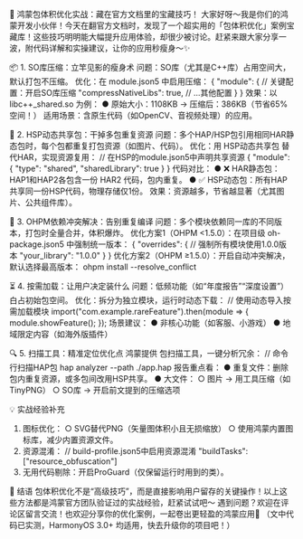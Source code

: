 🎉 鸿蒙包体积优化实战：藏在官方文档里的宝藏技巧！
大家好呀～我是你们的鸿蒙开发小伙伴！今天在翻官方文档时，发现了一个超实用的「包体积优化」案例宝藏库！这些技巧明明能大幅提升应用体验，却很少被讨论。赶紧来跟大家分享一波，附代码详解和实操建议，让你的应用秒瘦身～✨

📦 1. SO库压缩：立竿见影的瘦身术
问题：SO库（尤其是C++库）占用空间大，默认打包不压缩。
优化：在 module.json5 中启用压缩：
{
  "module": {
    // 关键配置：开启SO库压缩
    "compressNativeLibs": true,
    // ...其他配置
  }
}
效果：以 libc++_shared.so 为例：
● 原始大小：1108KB → 压缩后：386KB（节省65%空间！）
适用场景：含原生代码（如OpenCV、音视频处理）的应用。

🔄 2. HSP动态共享包：干掉多包重复资源
问题：多个HAP/HSP包引用相同HAR静态包时，每个包都重复打包资源（如图片、代码）。
优化：用 HSP动态共享包 替代HAR，实现资源复用：
// 在HSP的module.json5中声明共享资源
{
  "module": {
    "type": "shared",
    "sharedLibrary": true
  }
}
代码对比：
● ❌ HAR静态包：HAP1和HAP2各包含一份 HAR2 代码，包内重复。
● ✅ HSP动态包：所有HAP共享同一份HSP代码，物理存储仅1份。
效果：资源越多，节省越显著（尤其图片、公共组件库）。

🧩 3. OHPM依赖冲突解决：告别重复编译
问题：多个模块依赖同一库的不同版本，打包时全量合并，体积爆炸。
优化方案1（OHPM <1.5.0）：在项目级 oh-package.json5 中强制统一版本：
{
  "overrides": {
    // 强制所有模块使用1.0.0版本
    "your_library": "1.0.0"
  }
}
优化方案2（OHPM ≥1.5.0）：开启自动冲突解决，默认选择最高版本：
ohpm install --resolve_conflict

⏳ 4. 按需加载：让用户决定装什么
问题：低频功能（如“年度报告”“深度设置”）白占初始包空间。
优化：拆分为独立模块，运行时动态下载：
// 使用动态导入按需加载模块
import("com.example.rareFeature").then(module => {
  module.showFeature();
});
场景建议：
● 非核心功能（如客服、小游戏）
● 地域限定内容（如海外版插件）

🔍 5. 扫描工具：精准定位优化点
鸿蒙提供 包扫描工具，一键分析冗余：
// 命令行扫描HAP包
hap analyzer --path ./app.hap
报告重点看：
● 重复文件：删除包内重复资源，或多包间改用HSP共享。
● 大文件： 
  ○ 图片 → 用工具压缩（如TinyPNG）
  ○ SO库 → 开启前文提到的压缩选项

💡 实战经验补充
1. 图标优化： 
  ○ SVG替代PNG（矢量图体积小且无损缩放）
  ○ 使用鸿蒙内置图标库，减少内置资源文件。
2. 资源混淆： 
// build-profile.json5中启用资源混淆
"buildTasks": ["resource_obfuscation"]
3. 无用代码剔除：开启ProGuard（仅保留运行时用到的类）。

🌟 结语
包体积优化不是“高级技巧”，而是直接影响用户留存的关键操作！以上这些方法都是鸿蒙官方团队验证过的实战经验，赶紧试试吧～
遇到问题？欢迎在评论区留言交流！也欢迎分享你的优化案例，一起卷出更轻盈的鸿蒙应用🚀
（文中代码已实测，HarmonyOS 3.0+ 均适用，快去升级你的项目吧！）